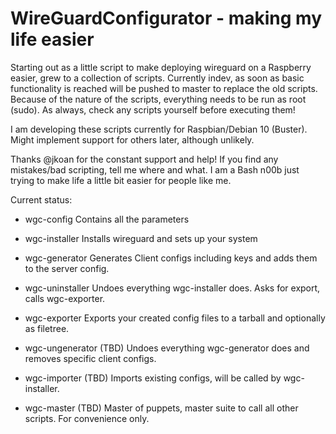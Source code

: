 # WireGuardConfigurator - making my life easier

Starting out as a little script to make deploying wireguard on a Raspberry easier, grew to a collection of scripts.
Currently indev, as soon as basic functionality is reached will be pushed to master to replace the old scripts.
Because of the nature of the scripts, everything needs to be run as root (sudo). As always, check any scripts yourself before executing them!

I am developing these scripts currently for Raspbian/Debian 10 (Buster). Might implement support for others later, although unlikely.

Thanks @jkoan for the constant support and help!
If you find any mistakes/bad scripting, tell me where and what. I am a Bash n00b just trying to make life a little bit easier for people like me.


Current status:

- wgc-config		Contains all the parameters
- wgc-installer		Installs wireguard and sets up your system
- wgc-generator		Generates Client configs including keys and adds them to the server config.
- wgc-uninstaller		Undoes everything wgc-installer does. Asks for export, calls wgc-exporter.
- wgc-exporter		Exports your created config files to a tarball and optionally as filetree.

- wgc-ungenerator	(TBD)	Undoes everything wgc-generator does and removes specific client configs.
- wgc-importer	(TBD)	Imports existing configs, will be called by wgc-installer.
- wgc-master	(TBD)	Master of puppets, master suite to call all other scripts. For convenience only.
